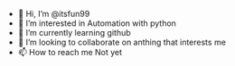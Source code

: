 - 👋 Hi, I’m @itsfun99
- 👀 I’m interested in Automation with python
- 🌱 I’m currently learning github
- 💞️ I’m looking to collaborate on anthing that interests me
- 📫 How to reach me Not yet

<!---
itsfun99/itsfun99 is a ✨ special ✨ repository because its `README.md` (this file) appears on your GitHub profile.
You can click the Preview link to take a look at your changes.
--->
